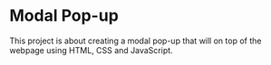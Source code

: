 # Modal Pop-up
This project is about creating a modal pop-up that will on top of the webpage using HTML, CSS and JavaScript.
